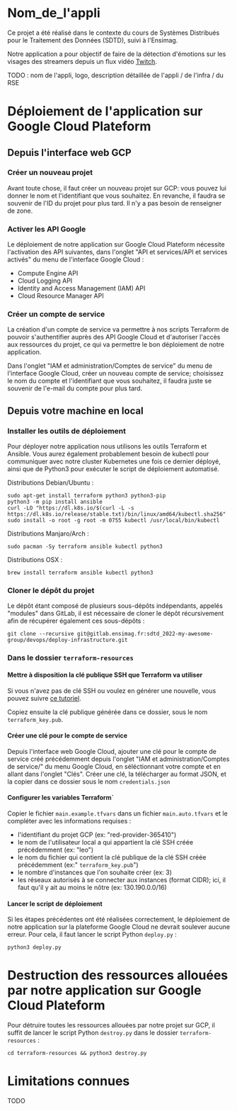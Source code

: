 # Nom_de_l'appli
Ce projet a été réalisé dans le contexte du cours de Systèmes Distribués pour le Traitement des Données (SDTD), suivi à l'Ensimag.

Notre application a pour objectif de faire de la détection d'émotions sur les visages des streamers depuis un flux vidéo [Twitch](https://www.twitch.tv/).

TODO : nom de l'appli, logo, description détaillée de l'appli / de l'infra / du RSE

# Déploiement de l'application sur Google Cloud Plateform
## Depuis l'interface web GCP
### Créer un nouveau projet
Avant toute chose, il faut créer un nouveau projet sur GCP: vous pouvez lui donner le nom et l'identifiant que vous souhaitez. En revanche, il faudra se souvenir de l'ID du projet pour plus tard. Il n'y a pas besoin de renseigner de zone.

### Activer les API Google
Le déploiement de notre application sur Google Cloud Plateform nécessite l'activation des API suivantes, dans l'onglet "API et services/API et services activés" du menu de l'interface Google Cloud :
- Compute Engine API
- Cloud Logging API
- Identity and Access Management (IAM) API
- Cloud Resource Manager API

### Créer un compte de service
La création d'un compte de service va permettre à nos scripts Terraform de pouvoir s'authentifier auprès des API Google Cloud et d'autoriser l'accès aux ressources du projet, ce qui va permettre le bon déploiement de notre application.

Dans l'onglet "IAM et administration/Comptes de service" du menu de l'interface Google Cloud, créer un nouveau compte de service; choisissez le nom du compte et l'identifiant que vous souhaitez, il faudra juste se souvenir de l'e-mail du compte pour plus tard.

## Depuis votre machine en local
### Installer les outils de déploiement
Pour déployer notre application nous utilisons les outils Terraform et Ansible. Vous aurez également probablement besoin de kubectl pour communiquer avec notre cluster Kubernetes une fois ce dernier déployé, ainsi que de Python3 pour exécuter le script de déploiement automatisé.

Distributions Debian/Ubuntu :
```
sudo apt-get install terraform python3 python3-pip
python3 -m pip install ansible
curl -LO "https://dl.k8s.io/$(curl -L -s https://dl.k8s.io/release/stable.txt)/bin/linux/amd64/kubectl.sha256"
sudo install -o root -g root -m 0755 kubectl /usr/local/bin/kubectl
```

Distributions Manjaro/Arch :
```
sudo pacman -Sy terraform ansible kubectl python3
```

Distributions OSX :
```
brew install terraform ansible kubectl python3
```

### Cloner le dépôt du projet
Le dépôt étant composé de plusieurs sous-dépôts indépendants, appelés "modules" dans GitLab, il est nécessaire de cloner le dépôt récursivement afin de récupérer également ces sous-dépôts :

```
git clone --recursive git@gitlab.ensimag.fr:sdtd_2022-my-awesome-group/devops/deploy-infrastructure.git
```

### Dans le dossier `terraform-resources`
#### Mettre à disposition la clé publique SSH que Terraform va utiliser
Si vous n'avez pas de clé SSH ou voulez en générer une nouvelle, vous pouvez suivre [ce tutoriel](https://docs.oracle.com/en/cloud/cloud-at-customer/occ-get-started/generate-ssh-key-pair.html).

Copiez ensuite la clé publique générée dans ce dossier, sous le nom `terraform_key.pub`.

#### Créer une clé pour le compte de service
Depuis l'interface web Google Cloud, ajouter une clé pour le compte de service créé précédemment depuis l'onglet "IAM et administration/Comptes de service/" du menu Google Cloud, en séléctionnant votre compte et en allant dans l'onglet "Clés". Créer une clé, la télécharger au format JSON, et la copier dans ce dossier sous le nom `credentials.json`

#### Configurer les variables Terraform`
Copier le fichier `main.example.tfvars` dans un fichier `main.auto.tfvars` et le compléter avec les informations requises :
- l'identifiant du projet GCP (ex: "red-provider-365410")
- le nom de l'utilisateur local a qui appartient la clé SSH créée précédemment (ex: "leo")
- le nom du fichier qui contient la clé publique de la clé SSH créée précédemment (ex:" `terraform_key.pub`")
- le nombre d'instances que l'on souhaite créer (ex: 3)
- les réseaux autorisés à se connecter aux instances (format CIDR); ici, il faut qu'il y ait au moins le nôtre (ex: 130.190.0.0/16)

#### Lancer le script de déploiement
Si les étapes précédentes ont été réalisées correctement, le déploiement de notre application sur la plateforme Google Cloud ne devrait soulever aucune erreur. Pour cela, il faut lancer le script Python `deploy.py` :

```
python3 deploy.py
```


# Destruction des ressources allouées par notre application sur Google Cloud Plateform

Pour détruire toutes les ressources allouées par notre projet sur GCP, il suffit de lancer le script Python `destroy.py` dans le dossier `terraform-resources` :

```
cd terraform-resources && python3 destroy.py
```

# Limitations connues
TODO